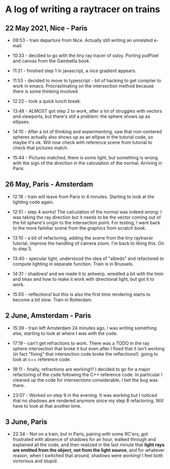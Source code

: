 # A log of writing a raytracer on trains

## 22 May 2021, Nice - Paris
* 09:53 - train departure from Nice. Actually still writing an unrelated e-mail.

* 10:33 - decided to go with the tiny ray tracer of ssloy. Porting putPixel and canvas from the Gambetta book.

* 11:21 - finished step 1 in javascript, a nice gradient appears.

* 11:53 - decided to move to typescript - bit of hacking to get compiler to work in emacs. Procrastinating on the intersection method because there is some thinking involved.

* 12:22 - took a quick lunch break.

* 13:48 - ALMOST got step 2 to work, after a lot of struggles with vectors and viewports, but there's still a problem: the sphere shows up as ellipses.

* 14:10 - After a lot of thinking and experimenting, saw that non-centered spheres actually also shows up as an ellipse in the tutorial code, so maybe it's ok. Will now check with reference scene from tutorial to check that pictures match.

* 15:44 - Pictures matched, there is some light, but something is wrong with the sign of the direction in the calculation of the normal. Arriving in Paris.

## 26 May, Paris - Amsterdam
* 12:18 - train will leave from Paris in 4 minutes. Starting to look at the lighting code again.

* 12:51 - step 4 works! The calculation of the normal was indeed wrong: I was taking the ray direction but it needs to be the vector coming out of the hit sphere's origin to the intersection point. For testing, I went back to the more familiar scene from the graphics from scratch book.

* 13:10 - a bit of refactoring, adding the scene from the tiny raytracer tutorial, improve the handling of camera zoom. I'm back to liking this. On to step 5.

* 13:40 - specular light, understood the idea of "albedo" and refactored to compute lighting in separate function. Train is in Brussels.

* 14:31 - shadows! and we made it to antwerp. wrestled a bit with the tmin and tmax and how to make it work with directional light, but got it to work.

* 15:05 - reflections! but this is also the first time rendering starts to become a bit slow. Train in Rotterdam.

## 2 June, Amsterdam - Paris
* 15:39 - train left Amsterdam 24 minutes ago, I was writing something else, starting to look at where I was with the code.

* 17:19 - can't get refractions to work. There was a TODO in the ray sphere intersection that broke it but even after I fixed that it isn't working (in fact "fixing" that intersection code broke the reflections!). going to look at c++ reference code.

* 18:11 - finally, refractions are working!!! I decided to go for a major refactoring of the code following the C++ reference code. In particular I cleaned up the code for intersections considerable, I bet the bug was there.

* 23:07 - Worked on step 9 in the evening. It was working but I noticed that *no* shadows are rendered anymore since my step 8 refactoring. Will have to look at that another time.

## 3 June, Paris
* 22:34 - Not on a train, but in Paris, pairing with some RC'ers, got frustrated with absence of shadows for an hour, walked through and explained all the code, and then realized in the last minute that **light rays are emitted from the object, not from the light source**, and for whatever reason, when I switched that around, shadows were working! I feel both victorious and stupid.
